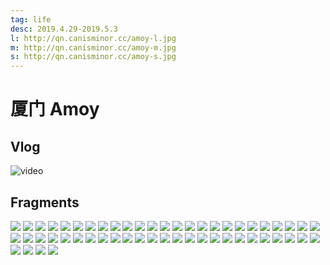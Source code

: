 ```yaml
---
tag: life
desc: 2019.4.29-2019.5.3
l: http://qn.canisminor.cc/amoy-l.jpg
m: http://qn.canisminor.cc/amoy-m.jpg
s: http://qn.canisminor.cc/amoy-s.jpg
---
```


# 厦门 Amoy

## Vlog

![video](http://qn-video.canisminor.cc/Amoy_1080p)

## Fragments

![](http://qn.canisminor.cc/amoy_photo_1.jpg)
![](http://qn.canisminor.cc/amoy_photo_2.jpg)
![](http://qn.canisminor.cc/amoy_photo_3.jpg)
![](http://qn.canisminor.cc/amoy_photo_4.jpg)
![](http://qn.canisminor.cc/amoy_photo_5.jpg)
![](http://qn.canisminor.cc/amoy_photo_6.jpg)
![](http://qn.canisminor.cc/amoy_photo_7.jpg)
![](http://qn.canisminor.cc/amoy_photo_8.jpg)
![](http://qn.canisminor.cc/amoy_photo_9.jpg)
![](http://qn.canisminor.cc/amoy_photo_10.jpg)
![](http://qn.canisminor.cc/amoy_photo_11.jpg)
![](http://qn.canisminor.cc/amoy_photo_12.jpg)
![](http://qn.canisminor.cc/amoy_photo_13.jpg)
![](http://qn.canisminor.cc/amoy_photo_14.jpg)
![](http://qn.canisminor.cc/amoy_photo_15.jpg)
![](http://qn.canisminor.cc/amoy_photo_16.jpg)
![](http://qn.canisminor.cc/amoy_photo_17.jpg)
![](http://qn.canisminor.cc/amoy_photo_18.jpg)
![](http://qn.canisminor.cc/amoy_photo_19.jpg)
![](http://qn.canisminor.cc/amoy_photo_20.jpg)
![](http://qn.canisminor.cc/amoy_photo_21.jpg)
![](http://qn.canisminor.cc/amoy_photo_22.jpg)
![](http://qn.canisminor.cc/amoy_photo_23.jpg)
![](http://qn.canisminor.cc/amoy_photo_24.jpg)
![](http://qn.canisminor.cc/amoy_photo_25.jpg)
![](http://qn.canisminor.cc/amoy_photo_26.jpg)
![](http://qn.canisminor.cc/amoy_photo_27.jpg)
![](http://qn.canisminor.cc/amoy_photo_28.jpg)
![](http://qn.canisminor.cc/amoy_photo_29.jpg)
![](http://qn.canisminor.cc/amoy_photo_30.jpg)
![](http://qn.canisminor.cc/amoy_photo_31.jpg)
![](http://qn.canisminor.cc/amoy_photo_32.jpg)
![](http://qn.canisminor.cc/amoy_photo_33.jpg)
![](http://qn.canisminor.cc/amoy_photo_34.jpg)
![](http://qn.canisminor.cc/amoy_photo_35.jpg)
![](http://qn.canisminor.cc/amoy_photo_36.jpg)
![](http://qn.canisminor.cc/amoy_photo_37.jpg)
![](http://qn.canisminor.cc/amoy_photo_38.jpg)
![](http://qn.canisminor.cc/amoy_photo_39.jpg)
![](http://qn.canisminor.cc/amoy_photo_40.jpg)
![](http://qn.canisminor.cc/amoy_photo_41.jpg)
![](http://qn.canisminor.cc/amoy_photo_42.jpg)
![](http://qn.canisminor.cc/amoy_photo_43.jpg)
![](http://qn.canisminor.cc/amoy_photo_44.jpg)
![](http://qn.canisminor.cc/amoy_photo_45.jpg)
![](http://qn.canisminor.cc/amoy_photo_46.jpg)
![](http://qn.canisminor.cc/amoy_photo_47.jpg)
![](http://qn.canisminor.cc/amoy_photo_48.jpg)
![](http://qn.canisminor.cc/amoy_photo_49.jpg)
![](http://qn.canisminor.cc/amoy_photo_50.jpg)
![](http://qn.canisminor.cc/amoy_photo_51.jpg)
![](http://qn.canisminor.cc/amoy_photo_52.jpg)
![](http://qn.canisminor.cc/amoy_photo_53.jpg)
![](http://qn.canisminor.cc/amoy_photo_54.jpg)
